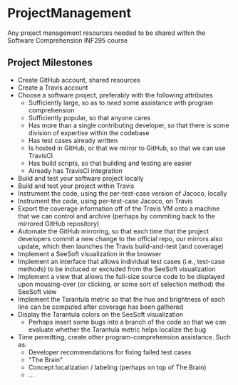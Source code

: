 # ProjectManagement
Any project management resources needed to be shared within the Software Comprehension INF295 course

## Project Milestones
- Create GitHub account, shared resources
- Create a Travis account
- Choose a software project, preferably with the following attributes
  - Sufficiently large, so as to *need* some assistance with program comprehension
  - Sufficiently popular, so that anyone cares
  - Has more than a single contributing developer, so that there is some division of expertise within the codebase
  - Has test cases already written
  - Is hosted in GitHub, or that we mirror to GitHub, so that we can use TravisCI
  - Has build scripts, so that building and testing are easier
  - Already has TravisCI integration
- Build and test your software project locally
- Build and test your project within Travis
- Instrument the code, using the per-test-case version of Jacoco, locally
- Instrument the code, using per-test-case Jacoco, on Travis
- Export the coverage information off of the Travis VM onto a machine that we can control and archive (perhaps by commiting back to the mirrored GitHub repository)
- Automate the GitHub mirroring, so that each time that the project developers commit a new change to the official repo, our mirrors also update, which then launches the Travis build-and-test (and coverage)
- Implement a SeeSoft visualization in the browser
- Implement an interface that allows individual test cases (i.e., test-case methods) to be incluced or excluded from the SeeSoft visualization
- Implement a view that allows the full-size source code to be displayed upon mousing-over (or clicking, or some sort of selection method) the SeeSoft view
- Implement the Tarantula metric so that the hue and brightness of each line can be computed after coverage has been gathered
- Display the Tarantula colors on the SeeSoft visualization
  - Perhaps insert some bugs into a branch of the code so that we can evaluate whether the Tarantula metric helps localize the bug
- Time permitting, create other program-comprehension assistance. Such as:
  - Developer recommendations for fixing failed test cases
  - "The Brain"
  - Concept localization / labeling (perhaps on top of The Brain)
  - ... 